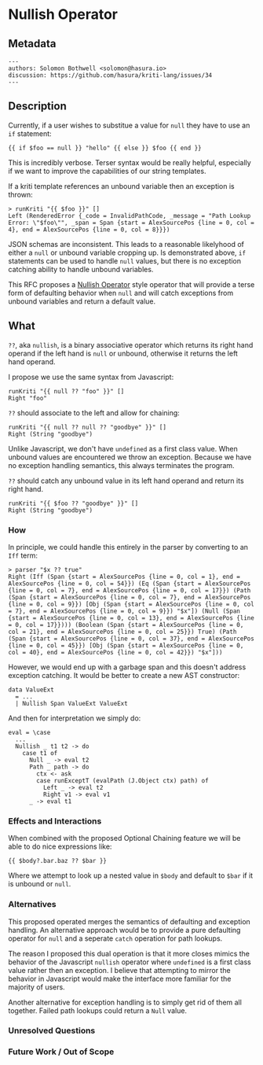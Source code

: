 # Nullish Operator

## Metadata

```
---
authors: Solomon Bothwell <solomon@hasura.io>
discussion: https://github.com/hasura/kriti-lang/issues/34
---
```

## Description

Currently, if a user wishes to substitue a value for `null` they have
to use an `if` statement:

```
{{ if $foo == null }} "hello" {{ else }} $foo {{ end }}
```

This is incredibly verbose. Terser syntax would be really helpful,
especially if we want to improve the capabilities of our string
templates.

If a kriti template references an unbound variable then an exception is thrown:

```
> runKriti "{{ $foo }}" []
Left (RenderedError {_code = InvalidPathCode, _message = "Path Lookup Error: \"$foo\"", _span = Span {start = AlexSourcePos {line = 0, col = 4}, end = AlexSourcePos {line = 0, col = 8}}})
```

JSON schemas are inconsistent. This leads to a reasonable likelyhood
of either a `null` or unbound variable cropping up. Is demonstrated
above, `if` statements can be used to handle `null` values, but there
is no exception catching ability to handle unbound variables.

This RFC proposes a [Nullish
Operator](https://developer.mozilla.org/en-US/docs/Web/JavaScript/Reference/Operators/Nullish_coalescing_operator)
style operator that will provide a terse form of defaulting behavior
when `null` and will catch exceptions from unbound variables and
return a default value.

## What

`??`, aka `nullish`, is a binary associative operator which returns
its right hand operand if the left hand is `null` or unbound,
otherwise it returns the left hand operand.

I propose we use the same syntax from Javascript:

```
runKriti "{{ null ?? "foo" }}" []
Right "foo"
```

`??` should associate to the left and allow for chaining:

```
runKriti "{{ null ?? null ?? "goodbye" }}" []
Right (String "goodbye")
```

Unlike Javascript, we don't have `undefined` as a first class
value. When unbound values are encountered we throw an
exception. Because we have no exception handling semantics, this
always terminates the program.

`??` should catch any unbound value in its left hand operand and
return its right hand.

```
runKriti "{{ $foo ?? "goodbye" }}" []
Right (String "goodbye")
```

### How

In principle, we could handle this entirely in the parser by converting to an `Iff` term:
```
> parser "$x ?? true"
Right (Iff (Span {start = AlexSourcePos {line = 0, col = 1}, end = AlexSourcePos {line = 0, col = 54}}) (Eq (Span {start = AlexSourcePos {line = 0, col = 7}, end = AlexSourcePos {line = 0, col = 17}}) (Path (Span {start = AlexSourcePos {line = 0, col = 7}, end = AlexSourcePos {line = 0, col = 9}}) [Obj (Span {start = AlexSourcePos {line = 0, col = 7}, end = AlexSourcePos {line = 0, col = 9}}) "$x"]) (Null (Span {start = AlexSourcePos {line = 0, col = 13}, end = AlexSourcePos {line = 0, col = 17}}))) (Boolean (Span {start = AlexSourcePos {line = 0, col = 21}, end = AlexSourcePos {line = 0, col = 25}}) True) (Path (Span {start = AlexSourcePos {line = 0, col = 37}, end = AlexSourcePos {line = 0, col = 45}}) [Obj (Span {start = AlexSourcePos {line = 0, col = 40}, end = AlexSourcePos {line = 0, col = 42}}) "$x"]))
```

However, we would end up with a garbage span and this doesn't address exception catching. It would be better to create a new AST constructor:
```
data ValueExt
  = ...
  | Nullish Span ValueExt ValueExt
```

And then for interpretation we simply do:
```
eval = \case
  ...
  Nullish _ t1 t2 -> do
    case t1 of
      Null _ -> eval t2
      Path _ path -> do
        ctx <- ask
	    case runExceptT (evalPath (J.Object ctx) path) of
		  Left _ -> eval t2
		  Right v1 -> eval v1
      _ -> eval t1

```
### Effects and Interactions

When combined with the proposed Optional Chaining feature we will be
able to do nice expressions like:

```
{{ $body?.bar.baz ?? $bar }}
```

Where we attempt to look up a nested value in `$body` and default to `$bar` if it is unbound or `null`.

### Alternatives

This proposed operated merges the semantics of defaulting and
exception handling. An alternative approach would be to provide a pure
defaulting operator for `null` and a seperate `catch` operation for
path lookups.

The reason I proposed this dual operation is that it more closes
mimics the behavior of the Javascript `nullish` operator where
`undefined` is a first class value rather then an exception. I believe
that attempting to mirror the behavior in Javascript would make the
interface more familiar for the majority of users.

Another alternative for exception handling is to simply get rid of
them all together. Failed path lookups could return a `Null` value.

### Unresolved Questions


### Future Work / Out of Scope

